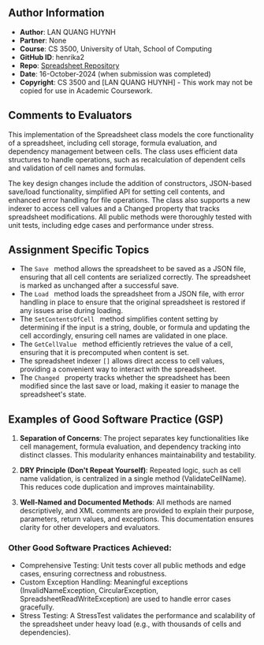 
## Author Information
- **Author**: LAN QUANG HUYNH
- **Partner**: None
- **Course**: CS 3500, University of Utah, School of Computing
- **GitHub ID**: henrika2
- **Repo**: [Spreadsheet Repository](https://github.com/uofu-cs3500-20-fall2024/spreadsheet-henrika2)
- **Date**: 16-October-2024 (when submission was completed)
- **Copyright**: CS 3500 and [LAN QUANG HUYNH] - This work may not be copied for use in Academic Coursework.

## Comments to Evaluators
This implementation of the Spreadsheet class models the core functionality of a spreadsheet, including cell storage, formula evaluation, and dependency management between cells. The class uses efficient data structures to handle operations, such as recalculation of dependent cells and validation of cell names and formulas.

The key design changes include the addition of constructors, JSON-based save/load functionality, simplified API for setting cell contents, and enhanced error handling for file operations. The class also supports a new indexer to access cell values and a Changed property that tracks spreadsheet modifications. All public methods were thoroughly tested with unit tests, including edge cases and performance under stress.
## Assignment Specific Topics

- The `Save ` method allows the spreadsheet to be saved as a JSON file, ensuring that all cell contents are serialized correctly. The spreadsheet is marked as unchanged after a successful save.
- The `Load ` method loads the spreadsheet from a JSON file, with error handling in place to ensure that the original spreadsheet is restored if any issues arise during loading.
- The `SetContentsOfCell ` method simplifies content setting by determining if the input is a string, double, or formula and updating the cell accordingly, ensuring cell names are validated in one place.
- The `GetCellValue ` method efficiently retrieves the value of a cell, ensuring that it is precomputed when content is set.
- The spreadsheet indexer `[]`  allows direct access to cell values, providing a convenient way to interact with the spreadsheet.
- The `Changed ` property tracks whether the spreadsheet has been modified since the last save or load, making it easier to manage the spreadsheet's state.

## Examples of Good Software Practice (GSP)

1. **Separation of Concerns**: The project separates key functionalities like cell management, formula evaluation, and dependency tracking into distinct classes. This modularity enhances maintainability and testability.

2. **DRY Principle (Don't Repeat Yourself)**:  Repeated logic, such as cell name validation, is centralized in a single method (ValidateCellName). This reduces code duplication and improves maintainability.

3. **Well-Named and Documented Methods**: All methods are named descriptively, and XML comments are provided to explain their purpose, parameters, return values, and exceptions. This documentation ensures clarity for other developers and evaluators.

### Other Good Software Practices Achieved:
- Comprehensive Testing: Unit tests cover all public methods and edge cases, ensuring correctness and robustness.
- Custom Exception Handling: Meaningful exceptions (InvalidNameException, CircularException, SpreadsheetReadWriteException) are used to handle error cases gracefully.
- Stress Testing: A StressTest validates the performance and scalability of the spreadsheet under heavy load (e.g., with thousands of cells and dependencies).